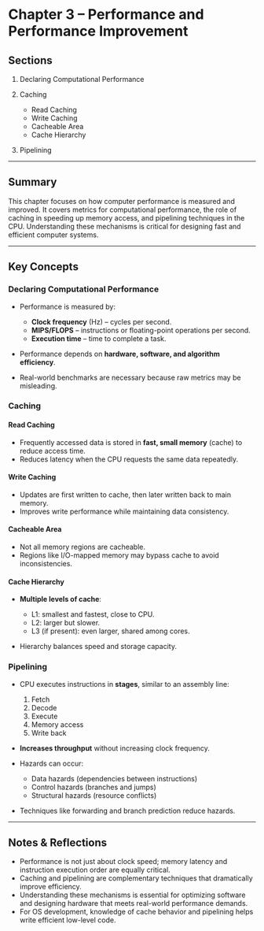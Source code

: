 # Chapter 3 – Performance and Performance Improvement

## Sections

1. Declaring Computational Performance
2. Caching

   * Read Caching
   * Write Caching
   * Cacheable Area
   * Cache Hierarchy
3. Pipelining

---

## Summary

This chapter focuses on how computer performance is measured and improved. It covers metrics for computational performance, the role of caching in speeding up memory access, and pipelining techniques in the CPU. Understanding these mechanisms is critical for designing fast and efficient computer systems.

---

## Key Concepts

### Declaring Computational Performance

* Performance is measured by:

  * **Clock frequency** (Hz) – cycles per second.
  * **MIPS/FLOPS** – instructions or floating-point operations per second.
  * **Execution time** – time to complete a task.
* Performance depends on **hardware, software, and algorithm efficiency**.
* Real-world benchmarks are necessary because raw metrics may be misleading.

### Caching

#### Read Caching

* Frequently accessed data is stored in **fast, small memory** (cache) to reduce access time.
* Reduces latency when the CPU requests the same data repeatedly.

#### Write Caching

* Updates are first written to cache, then later written back to main memory.
* Improves write performance while maintaining data consistency.

#### Cacheable Area

* Not all memory regions are cacheable.
* Regions like I/O-mapped memory may bypass cache to avoid inconsistencies.

#### Cache Hierarchy

* **Multiple levels of cache**:

  * L1: smallest and fastest, close to CPU.
  * L2: larger but slower.
  * L3 (if present): even larger, shared among cores.
* Hierarchy balances speed and storage capacity.

### Pipelining

* CPU executes instructions in **stages**, similar to an assembly line:

  1. Fetch
  2. Decode
  3. Execute
  4. Memory access
  5. Write back
* **Increases throughput** without increasing clock frequency.
* Hazards can occur:

  * Data hazards (dependencies between instructions)
  * Control hazards (branches and jumps)
  * Structural hazards (resource conflicts)
* Techniques like forwarding and branch prediction reduce hazards.

---

## Notes & Reflections

* Performance is not just about clock speed; memory latency and instruction execution order are equally critical.
* Caching and pipelining are complementary techniques that dramatically improve efficiency.
* Understanding these mechanisms is essential for optimizing software and designing hardware that meets real-world performance demands.
* For OS development, knowledge of cache behavior and pipelining helps write efficient low-level code.